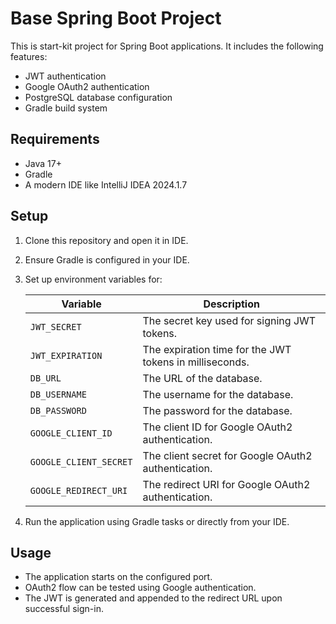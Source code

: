 # Base Spring Boot Project

This is start-kit project for Spring Boot applications. It includes the following features:
- JWT authentication
- Google OAuth2 authentication
- PostgreSQL database configuration
- Gradle build system

## Requirements

- Java 17\+
- Gradle
- A modern IDE like IntelliJ IDEA 2024.1.7

## Setup

1. Clone this repository and open it in IDE.
2. Ensure Gradle is configured in your IDE.
3. Set up environment variables for:

   | Variable        | Description                                      |
     |-----------------|--------------------------------------------------|
   | `JWT_SECRET`    | The secret key used for signing JWT tokens.      |
   | `JWT_EXPIRATION`| The expiration time for the JWT tokens in milliseconds. |
   | `DB_URL`        | The URL of the database.                        |
   | `DB_USERNAME`   | The username for the database.                   |
   | `DB_PASSWORD`   | The password for the database.                   |
   | `GOOGLE_CLIENT_ID` | The client ID for Google OAuth2 authentication. |
   | `GOOGLE_CLIENT_SECRET` | The client secret for Google OAuth2 authentication. |
   | `GOOGLE_REDIRECT_URI` | The redirect URI for Google OAuth2 authentication. |

4. Run the application using Gradle tasks or directly from your IDE.

## Usage

- The application starts on the configured port.
- OAuth2 flow can be tested using Google authentication.
- The JWT is generated and appended to the redirect URL upon successful sign-in.
